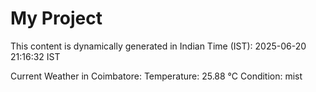 # My Project

This content is dynamically generated in Indian Time (IST): 2025-06-20 21:16:32 IST


Current Weather in Coimbatore:
Temperature: 25.88 °C
Condition: mist
